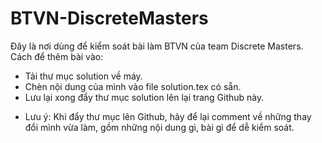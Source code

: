 # BTVN-DiscreteMasters
Đây là nơi dùng để kiểm soát bài làm BTVN của team Discrete Masters.
Cách để thêm bài vào: 
- Tải thư mục solution về máy.
- Chèn nội dung của mình vào file solution.tex có sẵn.
- Lưu lại xong đẩy thư mục solution lên lại trang Github này.
* Lưu ý: Khi đẩy thư mục lên Github, hãy để lại comment về những thay đổi mình vừa làm, gồm những nội dung gì, bài gì để dễ kiểm soát.
